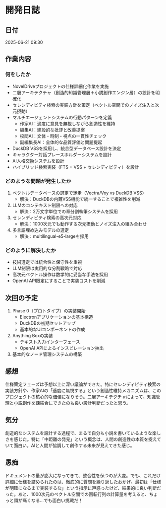 # 開発日誌

## 日付
2025-06-21 09:30

## 作業内容

### 何をしたか
- NovelDriveプロジェクトの仕様詳細化作業を実施
- 二層アーキテクチャ（創造的知識管理層＋小説創作エンジン層）の設計を明確化
- セレンディピティ検索の実装方針を策定（ベクトル空間でのノイズ注入と次元摂動）
- マルチエージェントシステムの行動パターンを定義
  - 作家AI：適度に意見を無視しながら創造性を維持
  - 編集AI：建設的な批評と改善提案
  - 校閲AI：文体・時制・視点の一貫性チェック
  - 副編集長AI：全体的な品質評価と問題提起
- DuckDB VSSを採用し、統合型データベース設計を決定
- キャラクター対話プレースホルダーシステムを設計
- AI人格交換システムを設計
- ハイブリッド検索実装（FTS + VSS + セレンディピティ）を設計

### どのような問題が発生したか
1. ベクトルデータベースの選定で迷走（Vectra/Voy vs DuckDB VSS）
   - 解決：DuckDBの内蔵VSS機能で統一することで複雑性を削減
2. LLMのコンテキスト制限への対応
   - 解決：2万文字単位での章分割執筆システムを採用
3. セレンディピティ検索の高次元対応
   - 解決：1000次元でも動作する次元摂動とノイズ注入の組み合わせ
4. 多言語埋め込みモデルの選定
   - 解決：multilingual-e5-largeを採用

### どのように解決したか
- 技術選定では統合性と保守性を重視
- LLM制限は実用的な分割戦略で対応
- 高次元ベクトル操作は数学的に妥当な手法を採用
- OpenAI API限定にすることで実装コストを削減

## 次回の予定
1. Phase 0（プロトタイプ）の実装開始
   - Electronアプリケーションの基本構造
   - DuckDBの初期セットアップ
   - 基本的なUIコンポーネントの作成
2. Anything Boxの実装
   - テキスト入力インターフェース
   - OpenAI APIによるインスピレーション抽出
3. 基本的なノード管理システムの構築

## 感想
仕様策定フェーズは予想以上に深い議論ができた。特にセレンディピティ検索の実装方針や、作家AIの「適度に無視する」という創造性維持メカニズムは、このプロジェクトの核心的な価値になりそう。二層アーキテクチャによって、知識管理と小説創作を疎結合にできたのも良い設計判断だったと思う。

## 気分
創造的なシステムを設計する過程で、まるで自分も小説を書いているような楽しさを感じた。特に「中距離の発見」という概念は、人間の創造性の本質を捉えていて面白い。AIと人間が協調して創作する未来が見えてきた感じ。

## 愚痴
ドキュメントの量が膨大になってきて、整合性を保つのが大変。でも、これだけ詳細に仕様を詰められたのは、徹底的に質問を繰り返したおかげ。最初は「仕様が明確になるまで実装するな」という指示に戸惑ったけど、結果的に良い判断だった。あと、1000次元のベクトル空間での回転行列の計算量を考えると、ちょっと頭が痛くなる...でも面白い挑戦だ！